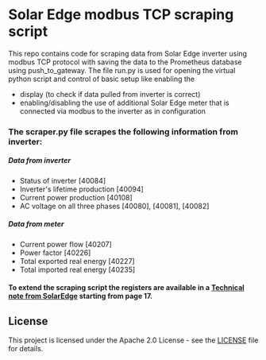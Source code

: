 # Solar Edge modbus TCP scraping script 
This repo contains code for scraping data from Solar Edge inverter using modbus TCP protocol with saving the data to the Prometheus database using push_to_gateway.
The file run.py is used for opening the virtual python script and control of basic setup like enabling the
- display (to check if data pulled from inverter is correct)
- enabling/disabling the use of additional Solar Edge meter that is connected via modbus to the inverter as in configuration
### The scraper.py file scrapes the following information from inverter:
##### Data from inverter
- Status of inverter [40084]
- Inverter's lifetime production [40094]
- Current power production [40108]
- AC voltage on all three phases [40080], [40081], [40082]
##### Data from meter 
- Current power flow [40207]
- Power factor [40226]
- Total exported real energy [40227]
- Total imported real energy [40235]
#### To extend the scraping script the registers are available in a [Technical note from SolarEdge](https://knowledge-center.solaredge.com/sites/kc/files/sunspec-implementation-technical-note.pdf) starting from page 17.
## License
This project is licensed under the Apache 2.0 License - see the [LICENSE](LICENSE.md) file for details.
